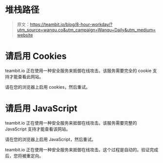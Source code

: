 # 堆栈路径

> 原文：<https://teambit.io/blog/8-hour-workday/?utm_source=wanqu.co&utm_campaign=Wanqu+Daily&utm_medium=website>

# 请启用 Cookies

teambit.io 正在使用一种安全服务来抵御在线攻击。该服务需要完全的 cookie 支持才能查看此网站。

请在您的浏览器上启用 cookies，然后重试。

<noscript>  <h1>请启用 JavaScript</h1> <p>teambit.io 正在使用一种安全服务来抵御在线攻击。该服务需要完整的 JavaScript 支持才能查看该网站。</p> <p>请在您的浏览器上启用 JavaScript，然后重试。</p>  </noscript>

teambit.io 正在使用一种安全服务来抵御在线攻击。这个过程是自动的。验证完成后，您将被重定向。